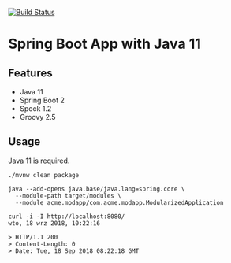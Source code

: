 [![Build Status](https://travis-ci.org/mariuszs/jmod-spring-boot.svg?branch=master)](https://travis-ci.org/mariuszs/groovy-spring-boot)

Spring Boot App with Java 11
===


Features
---
* Java 11
* Spring Boot 2
* Spock 1.2
* Groovy 2.5


Usage
---

Java 11 is required.

    ./mvnw clean package

    java --add-opens java.base/java.lang=spring.core \ 
      --module-path target/modules \
      --module acme.modapp/com.acme.modapp.ModularizedApplication
      
    curl -i -I http://localhost:8080/                                                                                             wto, 18 wrz 2018, 10:22:16 

    > HTTP/1.1 200 
    > Content-Length: 0
    > Date: Tue, 18 Sep 2018 08:22:18 GMT
    
